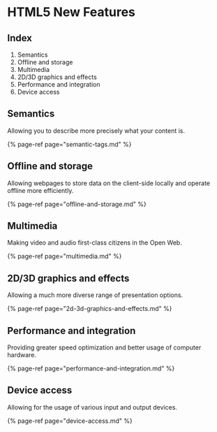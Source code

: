 # HTML5 New Features

## Index

1. Semantics
2. Offline and storage
3. Multimedia
4. 2D/3D graphics and effects
5. Performance and integration
6. Device access

## Semantics 

Allowing you to describe more precisely what your content is.

{% page-ref page="semantic-tags.md" %}

## Offline and storage

Allowing webpages to store data on the client-side locally and operate offline more efficiently.

{% page-ref page="offline-and-storage.md" %}

## Multimedia

Making video and audio first-class citizens in the Open Web.

{% page-ref page="multimedia.md" %}

## 2D/3D graphics and effects

Allowing a much more diverse range of presentation options.

{% page-ref page="2d-3d-graphics-and-effects.md" %}

## Performance and integration

Providing greater speed optimization and better usage of computer hardware.

{% page-ref page="performance-and-integration.md" %}

## Device access

Allowing for the usage of various input and output devices.

{% page-ref page="device-access.md" %}

